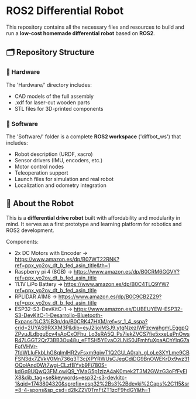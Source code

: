 # ROS2 Differential Robot

This repository contains all the necessary files and resources to build and run a **low-cost homemade differential robot** based on **ROS2**.

## 🗂 Repository Structure

### 📁 Hardware

The 'Hardware/' directory includes:
- CAD models of the full assembly
- .xdf for laser-cut wooden parts
- STL files for 3D-printed components

### 📁 Software

The 'Software/' folder is a complete **ROS2 workspace** ('diffbot_ws') that includes:
- Robot description (URDF, xacro)
- Sensor drivers (IMU, encoders, etc.)
- Motor control nodes
- Teleoperation support
- Launch files for simulation and real robot
- Localization and odometry integration

## 🤖 About the Robot

This is a **differential drive robot** built with affordability and modularity in mind. It serves as a first prototype and learning platform for robotics and ROS2 development.

Components:
- 2x DC Motors with Encoder -> https://www.amazon.es/dp/B07WT22RNK?ref=ppx_yo2ov_dt_b_fed_asin_title&th=1
- Raspberry pi 4 (8GB) -> https://www.amazon.es/dp/B0CRM6GGVY?ref=ppx_yo2ov_dt_b_fed_asin_title
- 11.1V LiPo Battery -> https://www.amazon.es/dp/B0C4TLQ9YW?ref=ppx_yo2ov_dt_b_fed_asin_title
- RPLIDAR A1M8 -> https://www.amazon.es/dp/B0C9CB2Z29?ref=ppx_yo2ov_dt_b_fed_asin_title
- ESP32-S3-DevKitC-1 -> [https://www.amazon.es/DUBEUYEW-ESP32-S3-DevKitC-1-Desarrollo-Bluetooth-Expansi%C3%B3n/dp/B0CRK47HXM/ref=sr_1_4_sspa?crid=2UYAS9RXXM3P&dib=eyJ2IjoiMSJ9.ytqNzezIWFzcwahgmLEggpQZPyuJLdbguEcv4vAoCxOFhu_Lo3sRA5Q_Ps7IekZVCS7fie5xxeLePnOwsR47LGGT2Qr73BB3Ou48u_eFTSH5YEvaO2LNiS0JFmhfuXpaAChYlqG7aFofVHVr-7fdWLIuFkbLhG8qImlHR2vFsxm9qiwT1Q2GU_A0rah_gLoLe3XYLme9CBFSN3dx7ZVkV0Mn736q3T3cjXPYRWUsCJegCdiDG9BnOWEKrDx9wz31OQolAnd0Wt7wgi-CLzfBYyb9Fj780S-kdGq9UQwQ3FM.owiQ9_YMaG5p1zjzA4aK0mek2T3M2GWzG3oFfFyElX8&dib_tag=se&keywords=esp32-s3-devkitc-1&qid=1743804320&sprefix=esp32%2Bs3%2Bdevki%2Caps%2C115&sr=8-4-spons&sp_csd=d2lkZ2V0TmFtZT1zcF9hdGY&th=1
](https://amzn.eu/d/iINVQQF)
